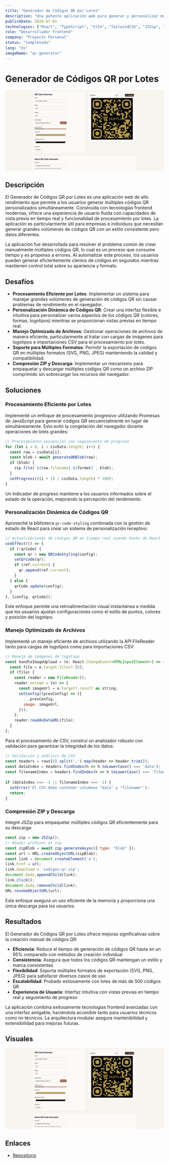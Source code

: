 ```yaml
---
title: "Generador de Códigos QR por Lotes"
description: "Una potente aplicación web para generar y personalizar múltiples códigos QR por lotes"
publishDate: 2024-07-01
technologies: ["React", "TypeScript", "Vite", "TailwindCSS", "JSZip", "QR Code Styling"]
role: "Desarrollador Frontend"
company: "Proyecto Personal"
status: "Completado"
lang: "es"
imageName: "qr-generator"
---
```


# Generador de Códigos QR por Lotes

![Project preview](/public/assets/projects/qr-generator.png)

## Descripción
El Generador de Códigos QR por Lotes es una aplicación web de alto rendimiento que permite a los usuarios generar múltiples códigos QR personalizados simultáneamente. Construida con tecnologías frontend modernas, ofrece una experiencia de usuario fluida con capacidades de vista previa en tiempo real y funcionalidad de procesamiento por lotes. La aplicación es particularmente útil para empresas e individuos que necesitan generar grandes volúmenes de códigos QR con un estilo consistente pero datos diferentes.

La aplicación fue desarrollada para resolver el problema común de crear manualmente múltiples códigos QR, lo cual es un proceso que consume tiempo y es propenso a errores. Al automatizar este proceso, los usuarios pueden generar eficientemente cientos de códigos en segundos mientras mantienen control total sobre su apariencia y formato.

## Desafíos

- **Procesamiento Eficiente por Lotes**: Implementar un sistema para manejar grandes volúmenes de generación de códigos QR sin causar problemas de rendimiento en el navegador.
- **Personalización Dinámica de Códigos QR**: Crear una interfaz flexible e intuitiva para personalizar varios aspectos de los códigos QR (colores, formas, logotipos) mientras se proporcionan vistas previas en tiempo real.
- **Manejo Optimizado de Archivos**: Gestionar operaciones de archivos de manera eficiente, particularmente al tratar con cargas de imágenes para logotipos e importaciones CSV para el procesamiento por lotes.
- **Soporte para Múltiples Formatos**: Permitir la exportación de códigos QR en múltiples formatos (SVG, PNG, JPEG) manteniendo la calidad y compatibilidad.
- **Compresión ZIP y Descarga**: Implementar un mecanismo para empaquetar y descargar múltiples códigos QR como un archivo ZIP comprimido sin sobrecargar los recursos del navegador.

## Soluciones

### Procesamiento Eficiente por Lotes
Implementé un enfoque de procesamiento progresivo utilizando Promesas de JavaScript para generar códigos QR secuencialmente en lugar de simultáneamente. Esto evitó la congelación del navegador durante operaciones de lotes grandes:

```javascript
// Procesamiento secuencial con seguimiento de progreso
for (let i = 0; i < csvData.length; i++) {
  const row = csvData[i];
  const blob = await generateQRBlob(row);
  if (blob) {
    zip.file(`${row.filename}.${format}`, blob);
  }
  setProgress(((i + 1) / csvData.length) * 100);
}
```

Un indicador de progreso mantiene a los usuarios informados sobre el estado de la operación, mejorando la percepción del rendimiento.

### Personalización Dinámica de Códigos QR
Aproveché la biblioteca `qr-code-styling` combinada con la gestión de estado de React para crear un sistema de personalización receptivo:

```javascript
// Actualizaciones de códigos QR en tiempo real usando hooks de React
useEffect(() => {
  if (!qrCode) {
    const qr = new QRCodeStyling(config);
    setQrCode(qr);
    if (ref.current) {
      qr.append(ref.current);
    }
  } else {
    qrCode.update(config);
  }
}, [config, qrCode]);
```

Este enfoque permite una retroalimentación visual instantánea a medida que los usuarios ajustan configuraciones como el estilo de puntos, colores y posición del logotipo.

### Manejo Optimizado de Archivos
Implementé un manejo eficiente de archivos utilizando la API FileReader tanto para cargas de logotipos como para importaciones CSV:

```javascript
// Manejo de imágenes de logotipo
const handleImageUpload = (e: React.ChangeEvent<HTMLInputElement>) => {
  const file = e.target.files?.[0];
  if (file) {
    const reader = new FileReader();
    reader.onload = (e) => {
      const imageUrl = e.target?.result as string;
      setConfig((prevConfig) => ({
        ...prevConfig,
        image: imageUrl,
      }));
    };
    reader.readAsDataURL(file);
  }
};
```

Para el procesamiento de CSV, construí un analizador robusto con validación para garantizar la integridad de los datos:

```javascript
// Validación y análisis de CSV
const headers = rows[0].split(',').map(header => header.trim());
const dataIndex = headers.findIndex(h => h.toLowerCase() === 'data');
const filenameIndex = headers.findIndex(h => h.toLowerCase() === 'filename');

if (dataIndex === -1 || filenameIndex === -1) {
  setError('El CSV debe contener columnas "data" y "filename"');
  return;
}
```

### Compresión ZIP y Descarga
Integré JSZip para empaquetar múltiples códigos QR eficientemente para su descarga:

```javascript
const zip = new JSZip();
// Añadir archivos al zip
const zipBlob = await zip.generateAsync({ type: "blob" });
const url = URL.createObjectURL(zipBlob);
const link = document.createElement('a');
link.href = url;
link.download = 'codigos-qr.zip';
document.body.appendChild(link);
link.click();
document.body.removeChild(link);
URL.revokeObjectURL(url);
```

Este enfoque asegura un uso eficiente de la memoria y proporciona una única descarga para los usuarios.

## Resultados

El Generador de Códigos QR por Lotes ofrece mejoras significativas sobre la creación manual de códigos QR:

- **Eficiencia**: Reduce el tiempo de generación de códigos QR hasta en un 95% comparado con métodos de creación individual
- **Consistencia**: Asegura que todos los códigos QR mantengan un estilo y marca consistentes
- **Flexibilidad**: Soporta múltiples formatos de exportación (SVG, PNG, JPEG) para satisfacer diversos casos de uso
- **Escalabilidad**: Probado exitosamente con lotes de más de 500 códigos QR
- **Experiencia de Usuario**: Interfaz intuitiva con vistas previas en tiempo real y seguimiento de progreso

La aplicación combina exitosamente tecnologías frontend avanzadas con una interfaz amigable, haciéndola accesible tanto para usuarios técnicos como no técnicos. La arquitectura modular asegura mantenibilidad y extensibilidad para mejoras futuras.

## Visuales
![Vista previa del Generador de Códigos QR por Lotes](/public/assets/projects/qr-generator.png)

## Enlaces
- [Repositorio](https://github.com/Itzli2000/batch-qr-generator)